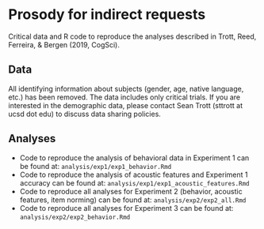 # Prosody for indirect requests

Critical data and R code to reproduce the analyses described in Trott, Reed, Ferreira, & Bergen (2019, CogSci).


## Data

All identifying information about subjects (gender, age, native language, etc.) has been removed. The data includes only critical trials. If you are interested in the demographic data, please contact Sean Trott (sttrott at ucsd dot edu) to discuss data sharing policies.

## Analyses

* Code to reproduce the analysis of behavioral data in Experiment 1 can be found at: `analysis/exp1/exp1_behavior.Rmd`  
* Code to reproduce the analysis of acoustic features and Experiment 1 accuracy can be found at: `analysis/exp1/exp1_acoustic_features.Rmd`   
* Code to reproduce all analyses for Experiment 2 (behavior, acoustic features, item norming) can be found at: `analysis/exp2/exp2_all.Rmd`   
* Code to reproduce all analyses for Experiment 3 can be found at: `analysis/exp2/exp2_behavior.Rmd`   
